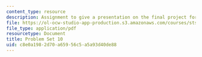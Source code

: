 ```yaml
---
content_type: resource
description: Assignment to give a presentation on the final project for the course.
file: https://ol-ocw-studio-app-production.s3.amazonaws.com/courses/sts-067-scientific-visualization-across-disciplines-a-critical-introduction-spring-2005/c8e0a1982d70a65956c5a5a93d40de88_pset10.pdf
file_type: application/pdf
resourcetype: Document
title: Problem Set 10
uid: c8e0a198-2d70-a659-56c5-a5a93d40de88
---
```

